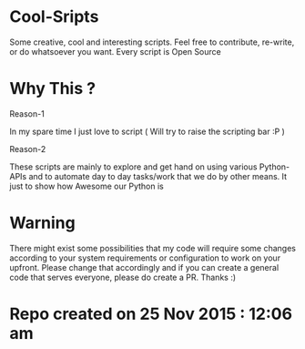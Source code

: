 # Cool-Sripts
Some creative, cool and interesting scripts.
Feel free to contribute, re-write, or do whatsoever you want. Every script is Open Source

# Why This ?
Reason-1

In my spare time I just love to script ( Will try to raise the scripting bar :P )

Reason-2

These scripts are mainly to explore and get hand on using various Python-APIs and to automate day to day tasks/work that we do by other means. It just to show how Awesome our Python is

# Warning
There might exist some possibilities that my code will require some changes according to your system requirements or configuration to work on your upfront. Please change that accordingly and if you can create a general code that serves everyone, please do create a PR. Thanks :)

# Repo created on 25 Nov 2015 : 12:06 am 
